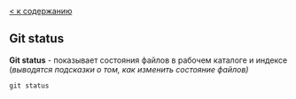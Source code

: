 [< к содержанию](./readme.md)

## Git status

**Git status** - показывает состояния файлов в рабочем каталоге и индексе (*выводятся подсказки о том, как изменить состояние файлов)*

```git status```